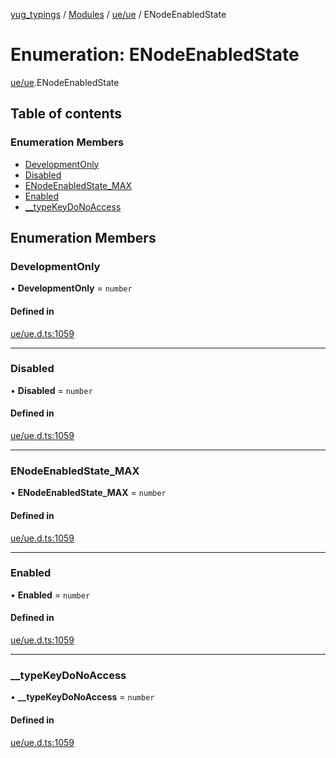[yug_typings](../README.md) / [Modules](../modules.md) / [ue/ue](../modules/ue_ue.md) / ENodeEnabledState

# Enumeration: ENodeEnabledState

[ue/ue](../modules/ue_ue.md).ENodeEnabledState

## Table of contents

### Enumeration Members

- [DevelopmentOnly](ue_ue.ENodeEnabledState.md#developmentonly)
- [Disabled](ue_ue.ENodeEnabledState.md#disabled)
- [ENodeEnabledState\_MAX](ue_ue.ENodeEnabledState.md#enodeenabledstate_max)
- [Enabled](ue_ue.ENodeEnabledState.md#enabled)
- [\_\_typeKeyDoNoAccess](ue_ue.ENodeEnabledState.md#__typekeydonoaccess)

## Enumeration Members

### DevelopmentOnly

• **DevelopmentOnly** = `number`

#### Defined in

[ue/ue.d.ts:1059](https://github.com/YugMetaverse/yug_typings/blob/25cad34/ue/ue.d.ts#L1059)

___

### Disabled

• **Disabled** = `number`

#### Defined in

[ue/ue.d.ts:1059](https://github.com/YugMetaverse/yug_typings/blob/25cad34/ue/ue.d.ts#L1059)

___

### ENodeEnabledState\_MAX

• **ENodeEnabledState\_MAX** = `number`

#### Defined in

[ue/ue.d.ts:1059](https://github.com/YugMetaverse/yug_typings/blob/25cad34/ue/ue.d.ts#L1059)

___

### Enabled

• **Enabled** = `number`

#### Defined in

[ue/ue.d.ts:1059](https://github.com/YugMetaverse/yug_typings/blob/25cad34/ue/ue.d.ts#L1059)

___

### \_\_typeKeyDoNoAccess

• **\_\_typeKeyDoNoAccess** = `number`

#### Defined in

[ue/ue.d.ts:1059](https://github.com/YugMetaverse/yug_typings/blob/25cad34/ue/ue.d.ts#L1059)
